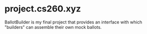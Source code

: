 # project.cs260.xyz

BallotBuilder is my final project that provides an interface with which "builders" can assemble their own mock ballots. 
